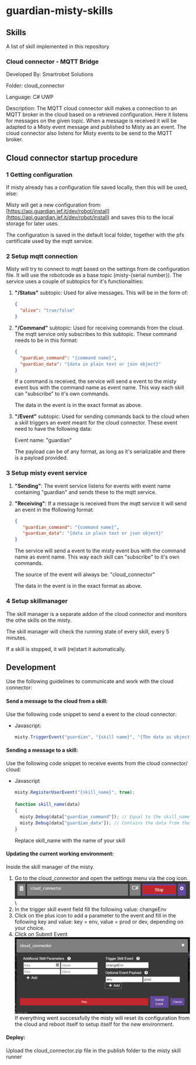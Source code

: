 # guardian-misty-skills

## Skills

A list of skill implemented in this repository

### Cloud connector - MQTT Bridge

Developed By: Smartrobot Solutions

Folder: cloud_connector

Language: C# UWP

Description:  The MQTT cloud connector skill makes a connection to an MQTT broker in the cloud based on a retrieved configuration. Here it listens for messages on the given topic. When a message is received it will be adapted to a Misty event message and published to Misty as an event. The cloud connector also listens for Misty events to be send to the MQTT broker.

## Cloud connector startup procedure

### 1 Getting configuration
If misty already has a configuration file saved locally, then this will be used, else:

Misty will get a new configuration from: [https://api.guardian.jef.it/dev/robot/install](https://api.guardian.jef.it/dev/robot/install) and saves this to the local storage for later uses.

The configuration is saved in the default local folder, together with the pfx certificate used by the mqtt service. 
### 2 Setup mqtt connection
Misty will try to connect to mqtt based on the settings from de configuration file.
It will use the robotcode as a base topic (misty-{serial number}).
The service uses a couple of subtopics for it's functionalities:
  1. **"/Status"** subtopic: Used for alive messages. This will be in the form of:
     ```json
     {
       "alive": "true/false"
     }
     ```
  2. **"/Command"** subtopic: Used for receiving commands from the cloud. The mqtt service only subscribes to this subtopic. These command needs to be in this format:
     ```json
     {
       "guardian_command": "{command name}",
       "guardian_data": "{data in plain text or json object}"
     }
     ```
     If a command is received, the service will send a event to the misty event bus with the command name as event name. This way each skill can "subscribe" to it's own commands.

     The data in the event is in the exact format as above.
  3. **"/Event"** subtopic: Used for sending commands back to the cloud when a skill triggers an event meant for the cloud connector.
     These event need to have the following data:

     Event name: "guardian"

     The payload can be of any format, as long as it's serializable and there is a payload provided.
     
### 3 Setup misty event service
1. **"Sending"**: The event service listens for events with event name containing "guardian" and sends these to the mqtt service.
2. **"Receiving"**: If a message is received from the mqtt service it will send an event in the ffollowing format:
    ```json
    {
       "guardian_command": "{command name}",
       "guardian_data": "{data in plain text or json object}"
    }
    ```
    The service will send a event to the misty event bus with the command name as event name. This way each skill can "subscribe" to it's own commands.

    The source of the event will always be: "cloud_connector"

    The data in the event is in the exact format as above.
### 4 Setup skillmanager
The skill manager is a separate addon of the cloud connector and monitors the othe skills on the misty.

The skill manager will check the running state of every skill, every 5 minutes.

If a skill is stopped, it will (re)start it automatically.
## Development
Use the following guidelines to communicate and work with the cloud connector:

#### Send a message to the cloud from a skill:
Use the following code snippet to send a event to the cloud connector:

* Javascript:
  ```javascript
  misty.TriggerEvent("guardian", "{skill name}", "{The data as object or string}", "");
  ```

#### Sending a message to a skill:
Use the following code snippet to receive events from the cloud connector/ cloud:

* Javascript
  ```javascript
  misty.RegisterUserEvent("{skill_name}", true);
  
  function skill_name(data)
  {
    misty.Debug(data["guardian_command"]); // Equal to the skill_name
    misty.Debug(data["guardian_data"]); // Contains the data from the cloud
  }
  ```
  Replace skill_name with the name of your skill

#### Updating the current working environment:
Inside the skill manager of the misty.
1. Go to the cloud_connector and open the settings menu via the cog icon.\
![alt text](readme-images/Settings.PNG)\
2. In the trigger skill event field fill the following value: changeEnv
3. Click on the plus icon to add a parameter to the event and fill in the following key and value: key = env, value = prod or dev, depending on your choice.
4. Click on Submit Event\
![alt text](readme-images/Dialog.PNG)\
If everything went successfully the misty will reset its configuration from the cloud and reboot itself to setup itself for the new environment.

#### Deploy:
Upload the cloud_connector.zip file in the publish folder to the misty skill runner
